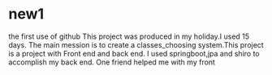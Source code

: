 # new1
the first use of github
This project was produced in my holiday.I used 15 days.
The main mession is to create a classes_choosing system.This project is a project with Front end and back end.
I used springboot,jpa and shiro to accomplish my back end.
One friend helped me with my front
